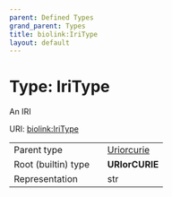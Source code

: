 ```yaml
---
parent: Defined Types
grand_parent: Types
title: biolink:IriType
layout: default
---
```


# Type: IriType


An IRI

URI: [biolink:IriType](https://w3id.org/biolink/IriType)

|  |  |  |
| --- | --- | --- |
| Parent type | | [Uriorcurie](types/Uriorcurie.md) |
| Root (builtin) type | | **URIorCURIE** |
| Representation | | str |
